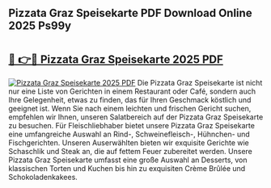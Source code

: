 ## Pizzata Graz Speisekarte PDF Download Online 2025 Ps99y

# <h2><a href="http://gcbat1.nevu.top/?p=Pizzata+Graz+Speisekarte">🔗 👉🔴 Pizzata Graz Speisekarte 2025 PDF</a></h2>

[![Pizzata Graz Speisekarte 2025 PDF](https://i.imgur.com/dBaPXMq.png)](http://gcbat1.nevu.top/?p=Pizzata+Graz+Speisekarte)
Die Pizzata Graz Speisekarte ist nicht nur eine Liste von Gerichten in einem Restaurant oder Café, sondern auch Ihre Gelegenheit, etwas zu finden, das für Ihren Geschmack köstlich und geeignet ist. Wenn Sie nach einem leichten und frischen Gericht suchen, empfehlen wir Ihnen, unseren Salatbereich auf der Pizzata Graz Speisekarte zu besuchen. Für Fleischliebhaber bietet unsere Pizzata Graz Speisekarte eine umfangreiche Auswahl an Rind-, Schweinefleisch-, Hühnchen- und Fischgerichten. Unseren Auserwählten bieten wir exquisite Gerichte wie Schaschlik und Steak an, die auf fettem Feuer zubereitet werden. Unsere Pizzata Graz Speisekarte umfasst eine große Auswahl an Desserts, von klassischen Torten und Kuchen bis hin zu exquisiten Crème Brûlée und Schokoladenkakees.
